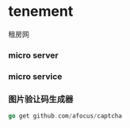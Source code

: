 # tenement
租房网


###  micro server
### micro service

### 图片验让码生成器
```go
go get github.com/afocus/captcha
```